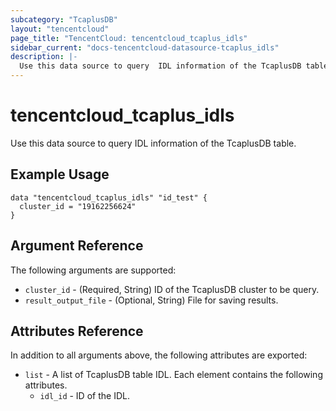 ```yaml
---
subcategory: "TcaplusDB"
layout: "tencentcloud"
page_title: "TencentCloud: tencentcloud_tcaplus_idls"
sidebar_current: "docs-tencentcloud-datasource-tcaplus_idls"
description: |-
  Use this data source to query  IDL information of the TcaplusDB table.
---
```


# tencentcloud_tcaplus_idls

Use this data source to query  IDL information of the TcaplusDB table.

## Example Usage

```hcl
data "tencentcloud_tcaplus_idls" "id_test" {
  cluster_id = "19162256624"
}
```

## Argument Reference

The following arguments are supported:

* `cluster_id` - (Required, String) ID of the TcaplusDB cluster to be query.
* `result_output_file` - (Optional, String) File for saving results.

## Attributes Reference

In addition to all arguments above, the following attributes are exported:

* `list` - A list of TcaplusDB table IDL. Each element contains the following attributes.
  * `idl_id` - ID of the IDL.



